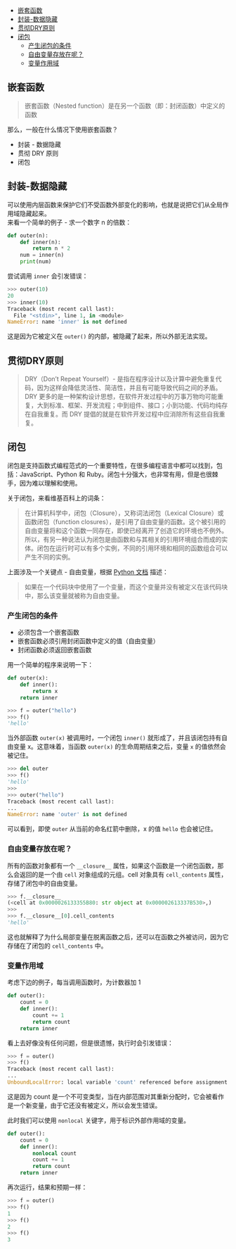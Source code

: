 - [嵌套函数](#嵌套函数)
- [封装-数据隐藏](#封装-数据隐藏)
- [贯彻DRY原则](#贯彻DRY原则)
- [闭包](#闭包)
  * [产生闭包的条件](#产生闭包的条件)
  * [自由变量存放在呢？](#自由变量存放在呢)
  * [变量作用域](#变量作用域)

## 嵌套函数

>嵌套函数（Nested function）是在另一个函数（即：封闭函数）中定义的函数

那么，一般在什么情况下使用嵌套函数？

- 封装 - 数据隐藏
- 贯彻 DRY 原则
- 闭包

## 封装-数据隐藏

可以使用内层函数来保护它们不受函数外部变化的影响，也就是说把它们从全局作用域隐藏起来。  
来看一个简单的例子 - 求一个数字 n 的倍数：  

```python
def outer(n):
    def inner(n):
        return n * 2
    num = inner(n)
    print(num)
```

尝试调用 `inner` 会引发错误：  

```python
>>> outer(10) 
20  
>>> inner(10) 
Traceback (most recent call last):
  File "<stdin>", line 1, in <module>
NameError: name 'inner' is not defined
```

这是因为它被定义在 `outer()` 的内部，被隐藏了起来，所以外部无法实现。

## 贯彻DRY原则

>DRY（Don’t Repeat Yourself）- 是指在程序设计以及计算中避免重复代码，因为这样会降低灵活性、简洁性，并且有可能导致代码之间的矛盾。
>DRY 更多的是一种架构设计思想，在软件开发过程中的万事万物均可能重复，大到标准、框架、开发流程；中到组件、接口；小到功能、代码均纯存在自我重复。而 DRY 提倡的就是在软件开发过程中应消除所有这些自我重复。

## 闭包

闭包是支持函数式编程范式的一个重要特性，在很多编程语言中都可以找到，包括：JavaScript、Python 和 Ruby。闭包十分强大，也非常有用，但是也很棘手，因为难以理解和使用。

关于闭包，来看维基百科上的词条：

>在计算机科学中，闭包（Closure），又称词法闭包（Lexical Closure）或函数闭包（function closures），是引用了自由变量的函数。这个被引用的自由变量将和这个函数一同存在，即使已经离开了创造它的环境也不例外。所以，有另一种说法认为闭包是由函数和与其相关的引用环境组合而成的实体。闭包在运行时可以有多个实例，不同的引用环境和相同的函数组合可以产生不同的实例。

上面涉及一个关键点 - 自由变量，根据 [Python 文档](https://docs.python.org/zh-cn/3/reference/executionmodel.html) 描述：  

>如果在一个代码块中使用了一个变量，而这个变量并没有被定义在该代码块中，那么该变量就被称为自由变量。

### 产生闭包的条件

- 必须包含一个嵌套函数
- 嵌套函数必须引用封闭函数中定义的值（自由变量）
- 封闭函数必须返回嵌套函数

用一个简单的程序来说明一下：

```python
def outer(x):
    def inner():
        return x
    return inner

>>> f = outer("hello") 
>>> f()
'hello'
```

当外部函数 `outer(x)` 被调用时，一个闭包 `inner()` 就形成了，并且该闭包持有自由变量 x。这意味着，当函数 `outer(x)` 的生命周期结束之后，变量 `x` 的值依然会被记住。

```python
>>> del outer
>>> f()
'hello'
>>>
>>> outer("hello") 
Traceback (most recent call last):
...
NameError: name 'outer' is not defined
```

可以看到，即使 `outer` 从当前的命名红箭中删除，x 的值 `hello` 也会被记住。

### 自由变量存放在呢？

所有的函数对象都有一个 `__closure__` 属性，如果这个函数是一个闭包函数，那么会返回的是一个由 `cell` 对象组成的元组。cell 对象具有 `cell_contents` 属性，存储了闭包中的自由变量。

```python
>>> f.__closure__
(<cell at 0x0000026133355B80: str object at 0x000002613337B530>,)
>>>
>>> f.__closure__[0].cell_contents
'hello'
```

这也就解释了为什么局部变量在脱离函数之后，还可以在函数之外被访问，因为它存储在了闭包的 `cell_contents` 中。  

### 变量作用域

考虑下边的例子，每当调用函数时，为计数器加 1   

```python
def outer():
    count = 0
    def inner():
        count += 1
        return count
    return inner
```

看上去好像没有任何问题，但是很遗憾，执行时会引发错误：

```python
>>> f = outer()
>>> f()
Traceback (most recent call last):
...
UnboundLocalError: local variable 'count' referenced before assignment
```

这是因为 count 是一个不可变类型，当在内部范围对其重新分配时，它会被看作是一个新变量，由于它还没有被定义，所以会发生错误。  

此时我们可以使用 `nonlocal` 关键字，用于标识外部作用域的变量。

```python
def outer():
    count = 0
    def inner():
        nonlocal count
        count += 1
        return count
    return inner
```

再次运行，结果和预期一样：

```python
>>> f = outer()
>>> f()
1
>>> f()
2
>>> f()
3
```
